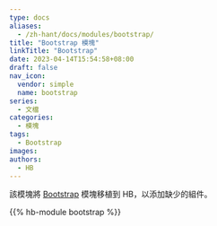 ```yaml
---
type: docs
aliases:
  - /zh-hant/docs/modules/bootstrap/
title: "Bootstrap 模塊"
linkTitle: "Bootstrap"
date: 2023-04-14T15:54:58+08:00
draft: false
nav_icon:
  vendor: simple
  name: bootstrap
series:
  - 文檔
categories:
  - 模塊
tags:
  - Bootstrap
images:
authors:
  - HB
---
```


該模塊將 [Bootstrap](https://hugomods.com/en/bootstrap/) 模塊移植到 HB，以添加缺少的組件。

<!--more-->

{{% hb-module bootstrap %}}

